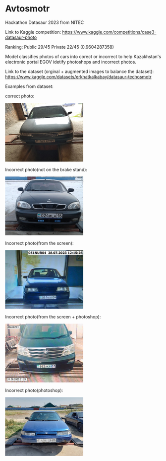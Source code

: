 # Avtosmotr
Hackathon Datasaur 2023 from NITEC 

Link to Kaggle competition: https://www.kaggle.com/competitions/case3-datasaur-photo

Ranking:
Public 29/45
Private 22/45 (0.9604287358)



Model classifies photos of cars into corect or incorrect to help Kazakhstan's electronic portal EGOV idetify photoshops and incorrect photos.


Link to the dataset (orginal + augmented images to balance the dataset): https://www.kaggle.com/datasets/erkhatkalkabay/datasaur-techosmotr

Examples from dataset:

correct photo:

<img src="/examples/70006002.jpeg" width="50%"> 

Incorrect photo(not on the brake stand):

<img src="/examples/70270648.jpeg" width="50%">

Incorrect photo(from the screen):

<img src="/examples/70077053.jpeg" width="50%">

Incorrect photo(from the screen + photoshop):

<img src="/examples/70185732.jpeg" width="50%">

Incorrect photo(photoshop):

<img src="/examples/70277053.jpeg" width="50%">
